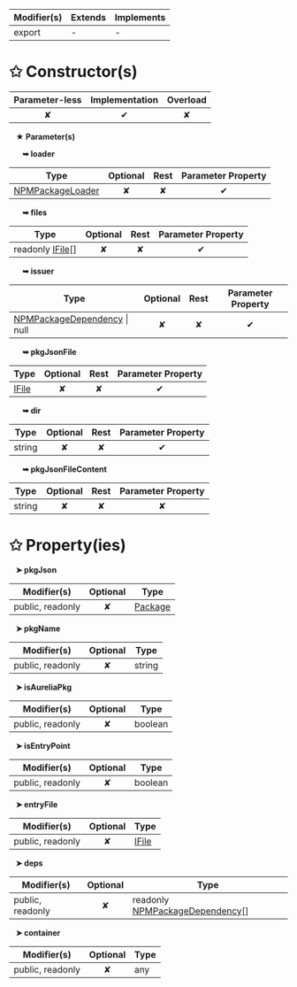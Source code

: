 | Modifier(s)                            | Extends                      | Implements                                    |
|----------------------------------------|------------------------------|-----------------------------------------------|
| export | - | - |

# &#10025; Constructor(s)

| Parameter-less                         | Implementation                          | Overload                          |
|:--------------------------------------:|:---------------------------------------:|:---------------------------------:|
| ✘ | ✔ | ✘ |

&nbsp;&nbsp; **&#9733; Parameter(s)**

&nbsp;&nbsp;&nbsp;&nbsp;&nbsp; **&#10149; loader**

| Type                        | Optional                           | Rest                          | Parameter Property                          |
|-----------------------------|:----------------------------------:|:-----------------------------:|:-------------------------------------------:|
| [NPMPackageLoader](/aot/system/class/npm-package-loader/npmpackageloader.md) | ✘  | ✘ | ✔ |

&nbsp;&nbsp;&nbsp;&nbsp;&nbsp; **&#10149; files**

| Type                        | Optional                           | Rest                          | Parameter Property                          |
|-----------------------------|:----------------------------------:|:-----------------------------:|:-------------------------------------------:|
| readonly [IFile](/aot/system/interface/interfaces/ifile.md)[] | ✘  | ✘ | ✔ |

&nbsp;&nbsp;&nbsp;&nbsp;&nbsp; **&#10149; issuer**

| Type                        | Optional                           | Rest                          | Parameter Property                          |
|-----------------------------|:----------------------------------:|:-----------------------------:|:-------------------------------------------:|
| [NPMPackageDependency](/aot/system/class/npm-package-loader/npmpackagedependency.md) &#124; null | ✘  | ✘ | ✔ |

&nbsp;&nbsp;&nbsp;&nbsp;&nbsp; **&#10149; pkgJsonFile**

| Type                        | Optional                           | Rest                          | Parameter Property                          |
|-----------------------------|:----------------------------------:|:-----------------------------:|:-------------------------------------------:|
| [IFile](/aot/system/interface/interfaces/ifile.md) | ✘  | ✘ | ✔ |

&nbsp;&nbsp;&nbsp;&nbsp;&nbsp; **&#10149; dir**

| Type                        | Optional                           | Rest                          | Parameter Property                          |
|-----------------------------|:----------------------------------:|:-----------------------------:|:-------------------------------------------:|
| string | ✘  | ✘ | ✔ |

&nbsp;&nbsp;&nbsp;&nbsp;&nbsp; **&#10149; pkgJsonFileContent**

| Type                        | Optional                           | Rest                          | Parameter Property                          |
|-----------------------------|:----------------------------------:|:-----------------------------:|:-------------------------------------------:|
| string | ✘  | ✘ | ✘ |

# &#10025; Property(ies)

&nbsp;&nbsp; **&#10148; pkgJson**

| Modifier(s)                               | Optional                           | Type                         |
|-------------------------------------------|:----------------------------------:|------------------------------|
| public, readonly | ✘ | [Package](/aot/system/interface/package-types/package.md) |

&nbsp;&nbsp; **&#10148; pkgName**

| Modifier(s)                               | Optional                           | Type                         |
|-------------------------------------------|:----------------------------------:|------------------------------|
| public, readonly | ✘ | string |

&nbsp;&nbsp; **&#10148; isAureliaPkg**

| Modifier(s)                               | Optional                           | Type                         |
|-------------------------------------------|:----------------------------------:|------------------------------|
| public, readonly | ✘ | boolean |

&nbsp;&nbsp; **&#10148; isEntryPoint**

| Modifier(s)                               | Optional                           | Type                         |
|-------------------------------------------|:----------------------------------:|------------------------------|
| public, readonly | ✘ | boolean |

&nbsp;&nbsp; **&#10148; entryFile**

| Modifier(s)                               | Optional                           | Type                         |
|-------------------------------------------|:----------------------------------:|------------------------------|
| public, readonly | ✘ | [IFile](/aot/system/interface/interfaces/ifile.md) |

&nbsp;&nbsp; **&#10148; deps**

| Modifier(s)                               | Optional                           | Type                         |
|-------------------------------------------|:----------------------------------:|------------------------------|
| public, readonly | ✘ | readonly [NPMPackageDependency](/aot/system/class/npm-package-loader/npmpackagedependency.md)[] |

&nbsp;&nbsp; **&#10148; container**

| Modifier(s)                               | Optional                           | Type                         |
|-------------------------------------------|:----------------------------------:|------------------------------|
| public, readonly | ✘ | any |